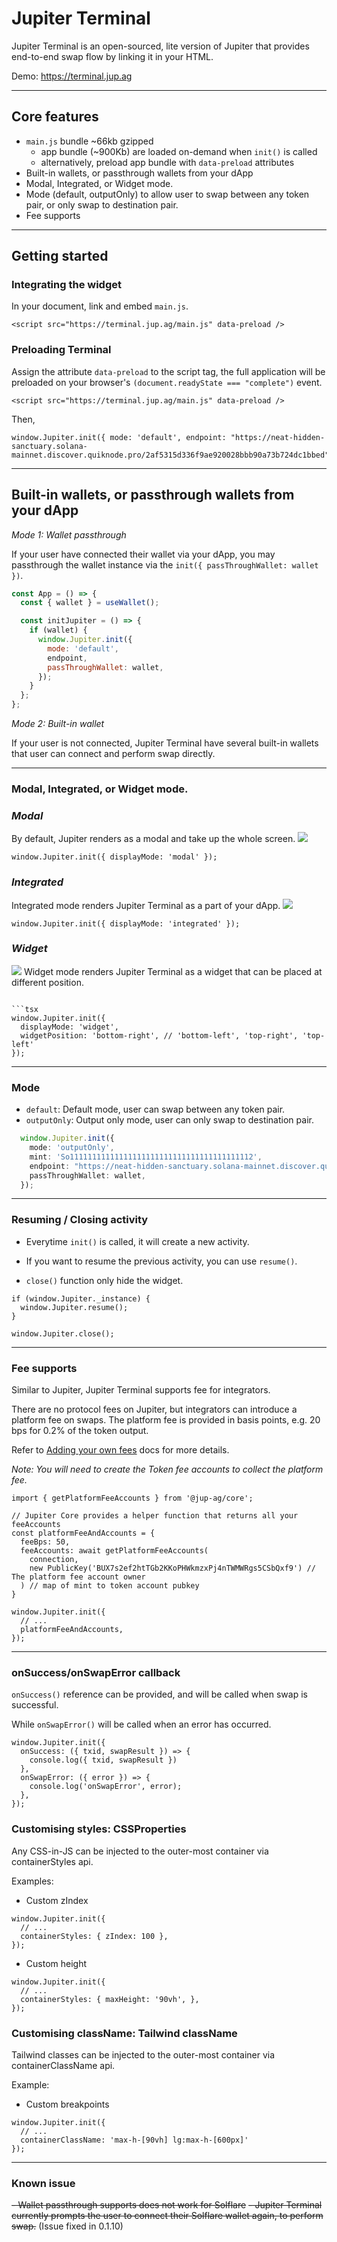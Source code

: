 # Jupiter Terminal

Jupiter Terminal is an open-sourced, lite version of Jupiter that provides end-to-end swap flow by linking it in your HTML.

Demo: https://terminal.jup.ag

---

## Core features

- `main.js` bundle ~66kb gzipped
  - app bundle (~900Kb) are loaded on-demand when `init()` is called
  - alternatively, preload app bundle with `data-preload` attributes
- Built-in wallets, or passthrough wallets from your dApp
- Modal, Integrated, or Widget mode.
- Mode (default, outputOnly) to allow user to swap between any token pair, or only swap to destination pair.
- Fee supports
---

## Getting started

### Integrating the widget

In your document, link and embed `main.js`.

```tsx
<script src="https://terminal.jup.ag/main.js" data-preload />
```
### Preloading Terminal 
Assign the attribute `data-preload` to the script tag, the full application will be preloaded on your browser's `(document.readyState === "complete")` event.
```tsx
<script src="https://terminal.jup.ag/main.js" data-preload />
```

Then, 
```tsx
window.Jupiter.init({ mode: 'default', endpoint: "https://neat-hidden-sanctuary.solana-mainnet.discover.quiknode.pro/2af5315d336f9ae920028bbb90a73b724dc1bbed",});
```

--- 


## Built-in wallets, or passthrough wallets from your dApp
*_Mode 1: Wallet passthrough_*

If your user have connected their wallet via your dApp, you may passthrough the wallet instance via the `init({ passThroughWallet: wallet })`.

```jsx
const App = () => {
  const { wallet } = useWallet();

  const initJupiter = () => {
    if (wallet) {
      window.Jupiter.init({
        mode: 'default',
        endpoint,
        passThroughWallet: wallet,
      });
    }
  };
};
```

*_Mode 2: Built-in wallet_*

If your user is not connected, Jupiter Terminal have several built-in wallets that user can connect and perform swap directly.

---

### Modal, Integrated, or Widget mode.
### *_Modal_*

By default, Jupiter renders as a modal and take up the whole screen.
<img src="public/demo/modal-demo.png" />

```tsx
window.Jupiter.init({ displayMode: 'modal' });
```

### *_Integrated_*

Integrated mode renders Jupiter Terminal as a part of your dApp.
<img src="public/demo/integrated-demo.png" />

```tsx
window.Jupiter.init({ displayMode: 'integrated' });
```

### *_Widget_*
<img src="public/demo/widget-demo.png" />
Widget mode renders Jupiter Terminal as a widget that can be placed at different position.

```tsx

```tsx
window.Jupiter.init({ 
  displayMode: 'widget',
  widgetPosition: 'bottom-right', // 'bottom-left', 'top-right', 'top-left'
});
```

---

### Mode
- `default`: Default mode, user can swap between any token pair.
- `outputOnly`: Output only mode, user can only swap to destination pair.
```ts
  window.Jupiter.init({
    mode: 'outputOnly',
    mint: 'So11111111111111111111111111111111111111112',
    endpoint: "https://neat-hidden-sanctuary.solana-mainnet.discover.quiknode.pro/2af5315d336f9ae920028bbb90a73b724dc1bbed",
    passThroughWallet: wallet,
  });
```

---

### Resuming / Closing activity
- Everytime `init()` is called, it will create a new activity. 

- If you want to resume the previous activity, you can use `resume()`.

- `close()` function only hide the widget.

```tsx
if (window.Jupiter._instance) {
  window.Jupiter.resume();
}

window.Jupiter.close();
```

---
### Fee supports
Similar to Jupiter, Jupiter Terminal supports fee for integrators.

There are no protocol fees on Jupiter, but integrators can introduce a platform fee on swaps. The platform fee is provided in basis points, e.g. 20 bps for 0.2% of the token output.


Refer to [Adding your own fees](https://docs.jup.ag/integrating-jupiter/additional-guides/adding-your-own-fees) docs for more details.

*Note: You will need to create the Token fee accounts to collect the platform fee.*

```tsx
import { getPlatformFeeAccounts } from '@jup-ag/core';

// Jupiter Core provides a helper function that returns all your feeAccounts
const platformFeeAndAccounts = {
  feeBps: 50,
  feeAccounts: await getPlatformFeeAccounts(
    connection,
    new PublicKey('BUX7s2ef2htTGb2KKoPHWkmzxPj4nTWMWRgs5CSbQxf9') // The platform fee account owner
  ) // map of mint to token account pubkey
}

window.Jupiter.init({
  // ...
  platformFeeAndAccounts,
});
```
---

### onSuccess/onSwapError callback
`onSuccess()` reference can be provided, and will be called when swap is successful.

While `onSwapError()` will be called when an error has occurred.

```tsx
window.Jupiter.init({
  onSuccess: ({ txid, swapResult }) => {
    console.log({ txid, swapResult })
  },
  onSwapError: ({ error }) => {
    console.log('onSwapError', error);
  },
});
```

### Customising styles: CSSProperties
Any CSS-in-JS can be injected to the outer-most container via containerStyles api.

Examples:
- Custom zIndex

```tsx
window.Jupiter.init({
  // ...
  containerStyles: { zIndex: 100 },
});
```

- Custom height
```tsx
window.Jupiter.init({
  // ...
  containerStyles: { maxHeight: '90vh', },
});
```

### Customising className: Tailwind className
Tailwind classes can be injected to the outer-most container via containerClassName api.

Example:
- Custom breakpoints

```tsx
window.Jupiter.init({
  // ...
  containerClassName: 'max-h-[90vh] lg:max-h-[600px]'
});
```

---

### Known issue

~~- Wallet passthrough supports does not work for Solflare~~
  ~~- Jupiter Terminal currently prompts the user to connect their Solflare wallet again, to perform swap.~~ (Issue fixed in 0.1.10)

